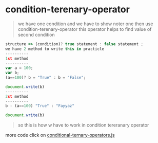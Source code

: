 # condition-terenary-operator
> we have one condition and we have to show noter one then use condition-terenary-operator
this operator helps to find value of second condition
```javascript
structure => (condition)? true statement : false statement ;
we have 2 method to write this in practicle
----------
1st method
----------
var a = 100;
var b;
(a==100)? b = "True" : b = "False";

document.write(b)
----------
2st method
----------
b - (a==100) "True" : "Fayyaz"

document.write(b)
```
> so this is how w have to work in condition tereranary operator

more code click on [conditional-ternary-operators.js](../js/conditional-ternary-opertors.js)